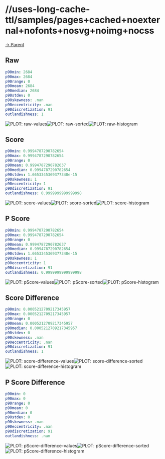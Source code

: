 
# //uses-long-cache-ttl/samples/pages+cached+noexternal+nofonts+nosvg+noimg+nocss

[→ Parent](../..)


## Raw


```yaml
p90min: 2684
p90max: 2684
p90range: 0
p90mean: 2684
p90median: 2684
p90stdev: 0
p90skewness: .nan
p90eccentricity: .nan
p90discretization: 91
outlandishness: 1

```

![PLOT: raw-values](./raw/values.svg)![PLOT: raw-sorted](./raw/sorted.svg)![PLOT: raw-histogram](./raw/histogram.svg)
## Score


```yaml
p90min: 0.9994787290782654
p90max: 0.9994787290782654
p90range: 0
p90mean: 0.9994787290782637
p90median: 0.9994787290782654
p90stdev: 1.6653345369377348e-15
p90skewness: 1
p90eccentricity: 1
p90discretization: 91
outlandishness: 0.9999999999999998

```

![PLOT: score-values](./score/values.svg)![PLOT: score-sorted](./score/sorted.svg)![PLOT: score-histogram](./score/histogram.svg)
## P Score


```yaml
p90min: 0.9994787290782654
p90max: 0.9994787290782654
p90range: 0
p90mean: 0.9994787290782637
p90median: 0.9994787290782654
p90stdev: 1.6653345369377348e-15
p90skewness: 1
p90eccentricity: 1
p90discretization: 91
outlandishness: 0.9999999999999998

```

![PLOT: pScore-values](./pScore/values.svg)![PLOT: pScore-sorted](./pScore/sorted.svg)![PLOT: pScore-histogram](./pScore/histogram.svg)
## Score Difference


```yaml
p90min: 0.0005212709217345957
p90max: 0.0005212709217345957
p90range: 0
p90mean: 0.0005212709217345957
p90median: 0.0005212709217345957
p90stdev: 0
p90skewness: .nan
p90eccentricity: .nan
p90discretization: 91
outlandishness: 1

```

![PLOT: score-difference-values](./score-difference/values.svg)![PLOT: score-difference-sorted](./score-difference/sorted.svg)![PLOT: score-difference-histogram](./score-difference/histogram.svg)
## P Score Difference


```yaml
p90min: 0
p90max: 0
p90range: 0
p90mean: 0
p90median: 0
p90stdev: 0
p90skewness: .nan
p90eccentricity: .nan
p90discretization: 91
outlandishness: .nan

```

![PLOT: pScore-difference-values](./pScore-difference/values.svg)![PLOT: pScore-difference-sorted](./pScore-difference/sorted.svg)![PLOT: pScore-difference-histogram](./pScore-difference/histogram.svg)